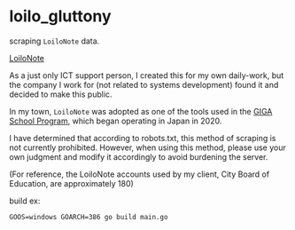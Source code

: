 # loilo_gluttony

scraping `LoiloNote` data.

[LoiloNote](https://n.loilo.tv/en/)

As a just only ICT support person, I created this for my own daily-work, but the company I work for (not related to systems development) found it and decided to make this public.

In my town, `LoiloNote` was adopted as one of the tools used in the [GIGA School Program](https://www.japantimes.co.jp/2021/03/22/special-supplements/japans-giga-school-program-equips-students-digital-society/), which began operating in Japan in 2020.

I have determined that according to robots.txt, this method of scraping is not currently prohibited. However, when using this method, please use your own judgment and modify it accordingly to avoid burdening the server.

(For reference, the LoiloNote accounts used by my client, City Board of Education, are approximately 180)


build ex:
```
GOOS=windows GOARCH=386 go build main.go
```
